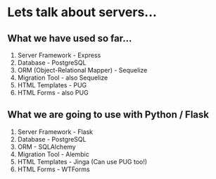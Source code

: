 # Lets talk about servers...

## What we have used so far...
1.  Server Framework - Express
2.  Database - PostgreSQL
3.  ORM (Object-Relational Mapper) - Sequelize
4.  Migration Tool - also Sequelize
5.  HTML Templates - PUG
6.  HTML Forms - also PUG

## What we are going to use with Python / Flask
1.  Server Framework - Flask
2.  Database - PostgreSQL
3.  ORM - SQLAlchemy
4.  Migration Tool - Alembic
5.  HTML Templates - Jinga (Can use PUG too!)
6.  HTML Forms - WTForms

